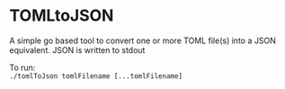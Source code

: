 # TOMLtoJSON
A simple go based tool to convert one or more TOML file(s) into a JSON equivalent.
JSON is written to stdout

To run:  
`
./tomlToJson tomlFilename [...tomlFilename]
`  
